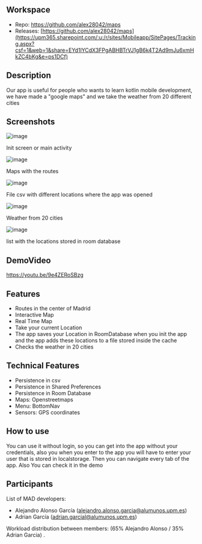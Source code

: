 

## Workspace 
- Repo: https://github.com/alex28042/maps
- Releases: [https://github.com/alex28042/maps](https://upm365.sharepoint.com/:u:/r/sites/Mobileapp/SitePages/Tracking.aspx?csf=1&web=1&share=EYd1lYCdX3FPgABHBTrVJ1gB6k4T2Ad9mJu6xmHkZC4bKg&e=ps1DCf)
## Description
Our app is useful for people who wants to learn kotlin mobile development, we have made a "google maps" and we take the weather from 20 different cities

## Screenshots
![image](https://github.com/alex28042/maps/assets/73026276/656f3368-155f-45e5-975c-5981d0d60f47)

Init screen or main activity

![image](https://github.com/alex28042/maps/assets/73026276/8fbf527d-fc0d-49df-b308-406f5aab91b3)

Maps with the routes

![image](https://github.com/alex28042/maps/assets/73026276/b7fb1acb-cd97-42e1-b3ff-9b9cd9e73b09)

File csv with different locations where the app was opened

![image](https://github.com/alex28042/maps/assets/73026276/cb1697d0-71d9-42dd-a2de-25f816e8e4b0)

Weather from 20 cities

![image](https://github.com/alex28042/maps/assets/73026276/c925d477-c749-4317-9b0f-77838f308ac4)

list with the locations stored in room database


## DemoVideo
https://youtu.be/9e4ZERoSBzg
## Features
- Routes in the center of Madrid
- Interactive Map
- Real Time Map
- Take your current Location
- The app saves your Location in RoomDatabase when you init the app and the app adds these locations to a file stored inside the cache
- Checks the weather in 20 cities

## Technical Features
- Persistence in csv
- Persistence in Shared Preferences
- Persistence in Room Database
- Maps: Openstreetmaps
- Menu: BottomNav
- Sensors: GPS coordinates
## How to use
You can use it without login, so you can get into the app without your credentials, also you when you enter to the app you will have to enter your user that is stored in localstorage. Then you can navigate every tab of the app. Also You can check it in the demo

## Participants
List of MAD developers:

- Alejandro Alonso García (alejandro.alonso.garcia@alumunos.upm.es)
- Adrian García (adrian.garcial@alumunos.upm.es)
  
Workload distribution between members: (65% Alejandro Alonso / 35% Adrian Garcia) . 
